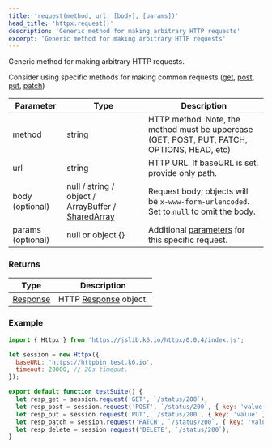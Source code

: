 ```yaml
---
title: 'request(method, url, [body], [params])'
head_title: 'httpx.request()'
description: 'Generic method for making arbitrary HTTP requests'
excerpt: 'Generic method for making arbitrary HTTP requests'
---
```


Generic method for making arbitrary HTTP requests.

Consider using specific methods for making common requests ([get](/v0.31/javascript-api/jslib/httpx/get-url-body-params), [post](/v0.31/javascript-api/jslib/httpx/post-url-body-params), [put](/v0.31/javascript-api/jslib/httpx/put-url-body-params), [patch](/v0.31/javascript-api/jslib/httpx/patch-url-body-params))

| Parameter         | Type                                                                                            | Description                                                                                 |
| ----------------- | ----------------------------------------------------------------------------------------------- | ------------------------------------------------------------------------------------------- |
| method            | string                                                                                          | HTTP method. Note, the method must be uppercase (GET, POST, PUT, PATCH, OPTIONS, HEAD, etc) |
| url               | string                                                                                          | HTTP URL. If baseURL is set, provide only path.                                             |
| body (optional)   | null / string / object / ArrayBuffer / [SharedArray](/v0.31/javascript-api/k6-data/sharedarray) | Request body; objects will be `x-www-form-urlencoded`. Set to `null` to omit the body.      |
| params (optional) | null or object {}                                                                               | Additional [parameters](/v0.31/javascript-api/k6-http/params) for this specific request.    |

### Returns

| Type                                               | Description                                                     |
| -------------------------------------------------- | --------------------------------------------------------------- |
| [Response](/v0.31/javascript-api/k6-http/response) | HTTP [Response](/v0.31/javascript-api/k6-http/response) object. |

### Example

<CodeGroup labels={[]}>

```javascript
import { Httpx } from 'https://jslib.k6.io/httpx/0.0.4/index.js';

let session = new Httpx({
  baseURL: 'https://httpbin.test.k6.io',
  timeout: 20000, // 20s timeout.
});

export default function testSuite() {
  let resp_get = session.request('GET', `/status/200`);
  let resp_post = session.request('POST', `/status/200`, { key: 'value' });
  let resp_put = session.request('PUT', `/status/200`, { key: 'value' });
  let resp_patch = session.request('PATCH', `/status/200`, { key: 'value' });
  let resp_delete = session.request('DELETE', `/status/200`);
}
```

</CodeGroup>
